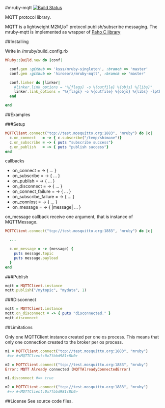 #mruby-mqtt   [![Build Status](https://travis-ci.org/hiroeorz/mruby-mqtt.svg?branch=master)](https://travis-ci.org/hiroeorz/mruby-mqtt)

MQTT protocol library.

MQTT is a lightweight M2M,IoT protocol publish/subscribe messaging.
The mruby-mqtt is implemented as wrapper of [Paho C library](http://www.eclipse.org/paho/)

##Installing

Write in /mruby/build_config.rb

```ruby
MRuby::Build.new do |conf|

  conf.gem :github => 'ksss/mruby-singleton', :branch => 'master'
  conf.gem :github => 'hiroeorz/mruby-mqtt', :branch => 'master'

  conf.linker do |linker|
    #linker.link_options = "%{flags} -o %{outfile} %{objs} %{libs}"
    linker.link_options = "%{flags} -o %{outfile} %{objs} %{libs} -lpthread -Wl -lm"
  end

end
```

##Examples

###Setup

```ruby
MQTTClient.connect("tcp://test.mosquitto.org:1883", "mruby") do |c|
  c.on_connect   = -> { c.subscribe("/temp/shimane")}
  c.on_subscribe = -> { puts "subscribe success"}
  c.on_publish   = -> { puts "publish success"}
end
```

callbacks

- on_connect = -> { ... }
- on_subscribe = -> { ... }
- on_publish = -> { ... }
- on_disconnect = -> { ... }
- on_connect_failure = -> { ... }
- on_subscribe_failure = -> { ... }
- on_connlost = -> { ... }
- on_message = -> { |message| ... }

on_message callback receive one argument, that is instance of MQTTMessage.

```ruby
MQTTClient.connect("tcp://test.mosquitto.org:1883", "mruby") do |c|

  ...

  c.on_message = -> (message) {
    puts message.topic
    puts message.payload
  }
end
```

###Publish

```ruby
mqtt = MQTTClient.instance
mqtt.publish("/mytopic", "mydata", 1)
```

###Disconnect

```ruby
mqtt = MQTTClient.instance
mqtt.on_disconnect = -> { puts "disconnected." }
mqtt.disconnect
```

##Limitations

Only one MQTTClient instance created per one os process. This means that only one connection created to the broker per os process.

```ruby
m1 = MQTTClient.connect("tcp://test.mosquitto.org:1883", "mruby")
 #=> #<MQTTClient:0x7fbbd981c8b0>

m2 = MQTTClient.connect("tcp://test.mosquitto.org:1883", "mruby")
Error: MQTT Already connected (MQTTAlreadyConnectedError)

m1.disconnect #=> true

m2 = MQTTClient.connect("tcp://test.mosquitto.org:1883", "mruby") 
 #=> #<MQTTClient:0x7fbbd981c8b0>
```

##License
See source code files.
